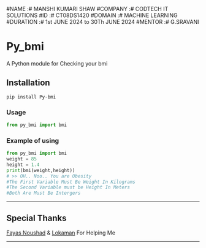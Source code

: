 #NAME :# MANSHI KUMARI SHAW
#COMPANY :# CODTECH IT SOLUTIONS
#ID :# CT08DS1420
#DOMAIN :# MACHINE LEARNING
#DURATION :# 1st JUNE 2024 to 30Th JUNE 2024
#MENTOR :# G.SRAVANI
# Py_bmi
A Python module for Checking your bmi

## Installation
```
pip install Py-bmi
```

### Usage
```py
from py_bmi import bmi
```

### Example of using
```py
from py_bmi import bmi
weight = 85
height = 1.4
print(bmi(weight,height))
# >> OH.. Noo.. You are Obesity
#The First Variable Must Be Weight In Kilograms 
#The Second Variable must be Height In Meters 
#Both Are Must Be Intergers 
```
---


## Special Thanks

[Fayas Noushad](https://github.com/FayasNoushad) & [Lokaman](https://github.com/lntechnical2) For Helping Me

---
